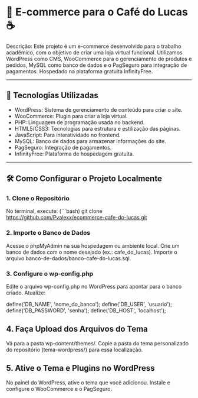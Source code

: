 # 🛒 E-commerce para o Café do Lucas ☕

Descrição: 
Este projeto é um e-commerce desenvolvido para o trabalho acadêmico, com o objetivo de criar uma loja virtual funcional.
 Utilizamos WordPress como CMS, WooCommerce para o gerenciamento de produtos e pedidos,
 MySQL como banco de dados e o PagSeguro para integração de pagamentos. Hospedado na plataforma gratuita InfinityFree.

---

## 🚀 Tecnologias Utilizadas

- WordPress: Sistema de gerenciamento de conteúdo para criar o site.
- WooCommerce: Plugin para criar a loja virtual.
- PHP: Linguagem de programação usada no backend.
- HTML5/CSS3: Tecnologias para estrutura e estilização das páginas.
- JavaScript: Para interatividade no frontend.
- MySQL: Banco de dados para armazenar informações do site.
- PagSeguro: Integração de pagamentos.
- InfinityFree: Plataforma de hospedagem gratuita.

---

## 🛠️ Como Configurar o Projeto Localmente

### 1. Clone o Repositório
No terminal, execute:
(```bash)
git clone https://github.com/Pvalexx/ecommerce-cafe-do-lucas.git


### 2. Importe o Banco de Dados
Acesse o phpMyAdmin na sua hospedagem ou ambiente local.
Crie um banco de dados com o nome desejado (ex.: cafe_do_lucas).
Importe o arquivo banco-de-dados/banco-cafe-do-lucas.sql.

### 3. Configure o wp-config.php
Edite o arquivo wp-config.php no WordPress para apontar para o banco criado. Atualize:

define('DB_NAME', 'nome_do_banco');
define('DB_USER', 'usuario');
define('DB_PASSWORD', 'senha');
define('DB_HOST', 'localhost');

## 4. Faça Upload dos Arquivos do Tema
Vá para a pasta wp-content/themes/.
Copie a pasta do tema personalizado do repositório (tema-wordpress/) para essa localização.

## 5. Ative o Tema e Plugins no WordPress
No painel do WordPress, ative o tema que você adicionou.
Instale e configure o WooCommerce e o PagSeguro.
